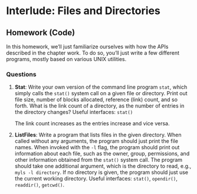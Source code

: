 # Interlude: Files and Directories

## Homework (Code)

In this homework, we’ll just familiarize ourselves with how the APIs described in the chapter work. To do so, you’ll just write a few different programs, mostly based on various UNIX utilities.

### Questions

1. **Stat**: Write your own version of the command line program `stat`, which simply calls the `stat()` system call on a given file or directory. Print out file size, number of blocks allocated, reference (link) count, and so forth. What is the link count of a directory, as the number of entries in the directory changes? Useful interfaces: `stat()`

    The link count increases as the entries increase and vice versa.

2. **ListFiles**: Write a program that lists files in the given directory. When called without any arguments, the program should just print the file names. When invoked with the `-l` flag, the program should print out information about each file, such as the owner, group, permissions, and other information obtained from the `stat()` system call. The program should take one additional argument, which is the directory to read, e.g., `myls -l directory`. If no directory is given, the program should just use the current working directory. Useful interfaces: `stat()`, `opendir()`, `readdir()`, `getcwd()`.
